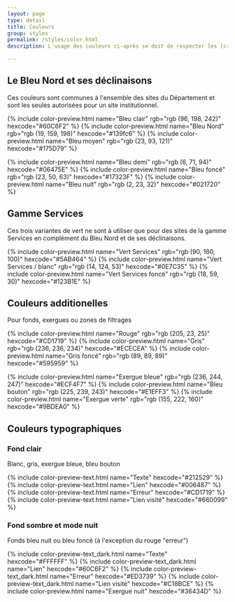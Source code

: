 ```yaml
---
layout: page
type: detail
title: Couleurs
group: styles
permalink: /styles/color.html
description: L'usage des couleurs ci-après se doit de respecter les [critères 3.3 du RGAA 4](https://www.numerique.gouv.fr/publications/rgaa-accessibilite/methode-rgaa/criteres/#topic3) et que la [Bonne pratique Opquast 177](https://checklists.opquast.com/fr/assurance-qualite-web/les-contenus-sont-presentes-avec-un-contraste-suffisant-par-rapport-a-leur-arriere-plan) qui font état du **niveau de contraste attendu** des couleurs d’avant plan et d’arrière plan des textes et pictogrammes porteurs d’information. Pour être sûr de respecter cette conformité, consultez la page "associations des couleurs".

---
```


## Le Bleu Nord et ses déclinaisons

Ces couleurs sont communes à l'ensemble des sites du Département et sont les seules autorisées pour un site institutionnel.

<div class="color-container">

{% include color-preview.html name="Bleu clair" rgb="rgb (96, 198, 242)" hexcode="#60C6F2" %}
{% include color-preview.html name="Bleu Nord" rgb="rgb (19, 159, 198)" hexcode="#139fc6" %}
{% include color-preview.html name="Bleu moyen" rgb="rgb (23, 93, 121)" hexcode="#175D79" %}
  
  
{% include color-preview.html name="Bleu demi" rgb="rgb (6, 71, 94)" hexcode="#06475E" %}
{% include color-preview.html name="Bleu foncé" rgb="rgb (23, 50, 63)" hexcode="#17323F" %}
{% include color-preview.html name="Bleu nuit" rgb="rgb (2, 23, 32)" hexcode="#021720" %}

</div>

## Gamme Services

Ces trois variantes de vert ne sont à utiliser que pour des sites de la gamme Services en complément du Bleu Nord et de ses déclinaisons.

<div class="color-container">

{% include color-preview.html name="Vert Services" rgb="rgb (90, 180, 100)" hexcode="#5AB464" %}
{% include color-preview.html name="Vert Services / blanc" rgb="rgb (14, 124, 53)" hexcode="#0E7C35" %}
{% include color-preview.html name="Vert Services foncé" rgb="rgb (18, 59, 30)" hexcode="#123B1E" %}

</div>

## Couleurs additionelles

Pour fonds, exergues ou zones de filtrages

<div class="color-container">

{% include color-preview.html name="Rouge" rgb="rgb (205, 23, 25)" hexcode="#CD1719" %}
{% include color-preview.html name="Gris" rgb="rgb (236, 236, 234)" hexcode="#ECECEA" %}
{% include color-preview.html name="Gris foncé" rgb="rgb (89, 89, 89)" hexcode="#595959" %}
  
{% include color-preview.html name="Exergue bleue" rgb="rgb (236, 244, 247)" hexcode="#ECF4F7" %}
{% include color-preview.html name="Bleu bouton" rgb="rgb (225, 239, 243)" hexcode="#E1EFF3" %}
{% include color-preview.html name="Exergue verte" rgb="rgb (155, 222, 160)" hexcode="#9BDEA0" %}

</div>

## Couleurs typographiques

### Fond clair

Blanc, gris, exergue bleue, bleu bouton

<div class="color-container-typo">

{% include color-preview-text.html name="Texte" hexcode="#212529" %}
{% include color-preview-text.html name="Lien" hexcode="#006487" %}
{% include color-preview-text.html name="Erreur" hexcode="#CD1719" %}
{% include color-preview-text.html name="Lien visité" hexcode="#660099" %}
  
</div>

### Fond sombre et mode nuit

Fonds bleu nuit ou bleu foncé (à l'exception du rouge "erreur")

<div class="color-container-typo">

{% include color-preview-text_dark.html name="Texte" hexcode="#FFFFFF" %}
{% include color-preview-text_dark.html name="Lien" hexcode="#60C6F2" %}
{% include color-preview-text_dark.html name="Erreur" hexcode="#ED3739" %}
{% include color-preview-text_dark.html name="Lien visité" hexcode="#C18BCE" %}
{% include color-preview.html name="Exergue nuit" hexcode="#36434D" %}
  
</div>
